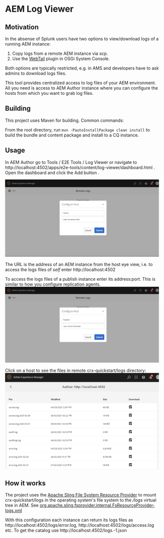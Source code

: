 # AEM Log Viewer


## Motivation
In the absense of Splunk users have two options to view/download logs of a running AEM instance:
1. Copy logs from a remote AEM instance via scp.   
2. Use the [WebTail](https://sling.apache.org/documentation/development/logging.html#webtail) plugin in OSGi System Console.

Both options are typically restricted, e.g. in AMS and developers have to ask admins to download logs files.

This tool provides centralized access to log files of your AEM environment. All you need is access to AEM Author instance 
where you can configure the hosts from which you want to grab log files.

## Building

This project uses Maven for building. Common commands:

From the root directory, run ``mvn -PautoInstallPackage clean install`` to build the bundle and content package and install to a CQ instance.

## Usage

In AEM Author go to Tools / E2E Tools / Log Viewer or navigate to http://localhost:4502/apps/e2e-tools/content/log-viewer/dashboard.html .
Open the dashboard and click the Add button .

![author](docs/add-host-author.png)

The URL is the address of an AEM instance from the host eye view, i.e. to access the logs files of _self_ enter http://localhost:4502

To access the logs files of a publish instance enter its address:port. This is similar to how you configure replication agents.
![author](docs/add-host-publish.png)

Click on a host to see the files in remote crx-quickstart/logs directory:
![author](docs/aem-logs.png)

## How it works
The project uses the [Apache Sling File System Resource Provider](https://github.com/apache/sling-org-apache-sling-fsresource) 
to mount crx-quickstart/logs in the operating system's file system to the _/logs_ virtual tree in AEM.
See [org.apache.sling.fsprovider.internal.FsResourceProvider-logs.xml](ui.apps/src/main/content/jcr_root/apps/ykozlov/e2e-tools/config/org.apache.sling.fsprovider.internal.FsResourceProvider-logs.xml)

With this configuration each instance can return its logs files as http://localhost:4502/logs/error.log, http://localhost:4502/logs/access.log etc.
To get the catalog use http://localhost:4502/logs.-1.json
